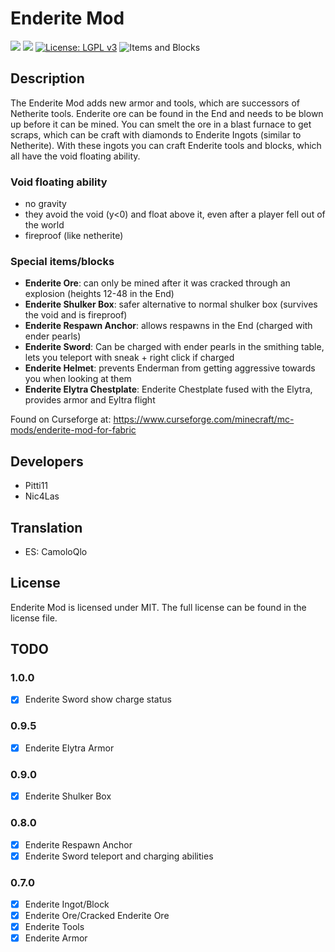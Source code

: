 # Enderite Mod

[![](http://cf.way2muchnoise.eu/versions/399221.svg)](https://www.curseforge.com/minecraft/mc-mods/enderite-mod-for-fabric) [![](http://cf.way2muchnoise.eu/short_399221_⭳.svg)](https://www.curseforge.com/minecraft/mc-mods/enderite-mod-for-fabric/files) [![License: LGPL v3](https://img.shields.io/badge/License-MIT-darkred.svg?&style=flat-square)](https://opensource.org/licenses/MIT)
![Items and Blocks](https://i.imgur.com/55CfkBm.png)

## Description

The Enderite Mod adds new armor and tools, which are successors of Netherite tools.
Enderite ore can be found in the End and needs to be blown up before it can be mined.
You can smelt the ore in a blast furnace to get scraps, which can be craft with diamonds to Enderite Ingots (similar to Netherite).
With these ingots you can craft Enderite tools and blocks, which all have the void floating ability.

### Void floating ability

- no gravity
- they avoid the void (y<0) and float above it, even after a player fell out of the world
- fireproof (like netherite)

### Special items/blocks

- **Enderite Ore**: can only be mined after it was cracked through an explosion (heights 12-48 in the End)
- **Enderite Shulker Box**: safer alternative to normal shulker box (survives the void and is fireproof)
- **Enderite Respawn Anchor**: allows respawns in the End (charged with ender pearls)
- **Enderite Sword**: Can be charged with ender pearls in the smithing table, lets you teleport with sneak + right click if charged
- **Enderite Helmet**: prevents Enderman from getting aggressive towards you when looking at them
- **Enderite Elytra Chestplate**: Enderite Chestplate fused with the Elytra, provides armor and Eyltra flight

Found on Curseforge at: https://www.curseforge.com/minecraft/mc-mods/enderite-mod-for-fabric

## Developers

- Pitti11
- Nic4Las

## Translation

- ES: CamoloQlo

## License

Enderite Mod is licensed under MIT. The full license can be found in the license file.

## TODO

### 1.0.0

- [x] Enderite Sword show charge status

### 0.9.5

- [x] Enderite Elytra Armor

### 0.9.0

- [x] Enderite Shulker Box

### 0.8.0

- [x] Enderite Respawn Anchor
- [x] Enderite Sword teleport and charging abilities

### 0.7.0

- [x] Enderite Ingot/Block
- [x] Enderite Ore/Cracked Enderite Ore
- [x] Enderite Tools
- [x] Enderite Armor
